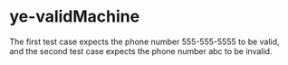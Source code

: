 # ye-validMachine


The first test case expects the phone number 555-555-5555 to be valid, and the second test case expects the phone number abc to be invalid.